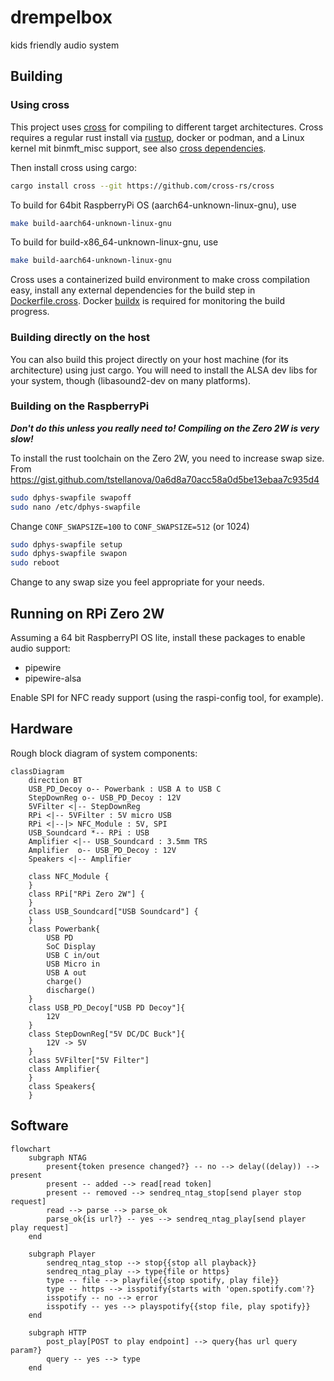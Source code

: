 # drempelbox

kids friendly audio system

## Building

### Using cross

This project uses [cross](https://github.com/cross-rs/cross/) for compiling to different target architectures.
Cross requires a regular rust install via [rustup](https://rustup.rs/), docker or podman, and a Linux kernel mit binmft_misc support, see also [cross dependencies](https://github.com/cross-rs/cross/#dependencies).

Then install cross using cargo:
```bash
cargo install cross --git https://github.com/cross-rs/cross
```

To build for 64bit RaspberryPi OS (aarch64-unknown-linux-gnu), use
```bash
make build-aarch64-unknown-linux-gnu
```

To build for build-x86_64-unknown-linux-gnu, use
```bash
make build-aarch64-unknown-linux-gnu
```

Cross uses a containerized build environment to make cross compilation easy, install any
external dependencies for the build step in [Dockerfile.cross](Dockerfile.cross).
Docker [buildx](https://docs.docker.com/build/architecture/#install-buildx) is required for monitoring the build progress.

### Building directly on the host

You can also build this project directly on your host machine (for its architecture) using just cargo.
You will need to install the ALSA dev libs for your system, though (libasound2-dev on many platforms).

### Building on the RaspberryPi

***Don't do this unless you really need to! Compiling on the Zero 2W is very slow!***

To install the rust toolchain on the Zero 2W, you need to increase swap size.
From https://gist.github.com/tstellanova/0a6d8a70acc58a0d5be13ebaa7c935d4

```bash
sudo dphys-swapfile swapoff
sudo nano /etc/dphys-swapfile
```

Change `CONF_SWAPSIZE=100` to `CONF_SWAPSIZE=512` (or 1024)

```bash
sudo dphys-swapfile setup
sudo dphys-swapfile swapon
sudo reboot
```

Change to any swap size you feel appropriate for your needs.

## Running on RPi Zero 2W

Assuming a 64 bit RaspberryPI OS lite, install these packages to enable audio support:
- pipewire
- pipewire-alsa

Enable SPI for NFC ready support (using the raspi-config tool, for example).

## Hardware

Rough block diagram of system components:
```mermaid
classDiagram
    direction BT
    USB_PD_Decoy o-- Powerbank : USB A to USB C
    StepDownReg o-- USB_PD_Decoy : 12V
    5VFilter <|-- StepDownReg
    RPi <|-- 5VFilter : 5V micro USB
    RPi <|--|> NFC_Module : 5V, SPI
    USB_Soundcard *-- RPi : USB
    Amplifier <|-- USB_Soundcard : 3.5mm TRS
    Amplifier  o-- USB_PD_Decoy : 12V
    Speakers <|-- Amplifier

    class NFC_Module {
    }
    class RPi["RPi Zero 2W"] {
    }
    class USB_Soundcard["USB Soundcard"] {
    }
    class Powerbank{
        USB PD
        SoC Display
        USB C in/out
        USB Micro in
        USB A out
        charge()
        discharge()
    }
    class USB_PD_Decoy["USB PD Decoy"]{
        12V
    }
    class StepDownReg["5V DC/DC Buck"]{
        12V -> 5V
    }
    class 5VFilter["5V Filter"]
    class Amplifier{
    }
    class Speakers{
    }
```

## Software

```mermaid
flowchart
    subgraph NTAG
        present{token presence changed?} -- no --> delay((delay)) --> present
        present -- added --> read[read token]
        present -- removed --> sendreq_ntag_stop[send player stop  request]
        read --> parse --> parse_ok
        parse_ok{is url?} -- yes --> sendreq_ntag_play[send player play request]
    end

    subgraph Player
        sendreq_ntag_stop --> stop{{stop all playback}}
        sendreq_ntag_play --> type{file or https}
        type -- file --> playfile{{stop spotify, play file}}
        type -- https --> isspotify{starts with 'open.spotify.com'?}
        isspotify -- no --> error
        isspotify -- yes --> playspotify{{stop file, play spotify}}
    end

    subgraph HTTP
        post_play[POST to play endpoint] --> query{has url query param?}
        query -- yes --> type
    end


```
